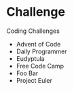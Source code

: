 # Challenge
Coding Challenges

- Advent of Code
- Daily Programmer
- Eudyptula
- Free Code Camp
- Foo Bar
- Project Euler
